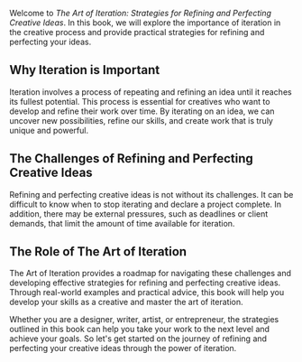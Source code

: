 
Welcome to *The Art of Iteration: Strategies for Refining and Perfecting Creative Ideas*. In this book, we will explore the importance of iteration in the creative process and provide practical strategies for refining and perfecting your ideas.

Why Iteration is Important
--------------------------

Iteration involves a process of repeating and refining an idea until it reaches its fullest potential. This process is essential for creatives who want to develop and refine their work over time. By iterating on an idea, we can uncover new possibilities, refine our skills, and create work that is truly unique and powerful.

The Challenges of Refining and Perfecting Creative Ideas
--------------------------------------------------------

Refining and perfecting creative ideas is not without its challenges. It can be difficult to know when to stop iterating and declare a project complete. In addition, there may be external pressures, such as deadlines or client demands, that limit the amount of time available for iteration.

The Role of The Art of Iteration
--------------------------------

The Art of Iteration provides a roadmap for navigating these challenges and developing effective strategies for refining and perfecting creative ideas. Through real-world examples and practical advice, this book will help you develop your skills as a creative and master the art of iteration.

Whether you are a designer, writer, artist, or entrepreneur, the strategies outlined in this book can help you take your work to the next level and achieve your goals. So let's get started on the journey of refining and perfecting your creative ideas through the power of iteration.

